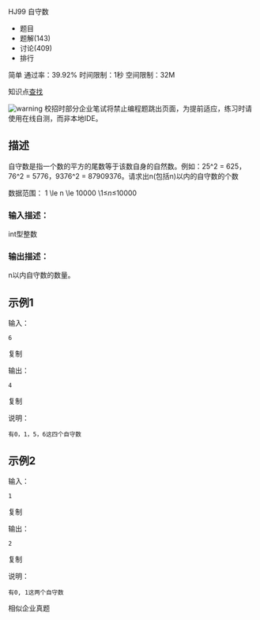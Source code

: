 HJ99 自守数







- 题目
- 题解(143)
- 讨论(409)
- 排行

简单 通过率：39.92% 时间限制：1秒 空间限制：32M

知识点[查找](https://www.nowcoder.com/exam/oj/ta?page=2&tpId=37&type=37?tag=589)

![warning](https://static.nowcoder.com/fe/file/images/web/ta/warning.png) 校招时部分企业笔试将禁止编程题跳出页面，为提前适应，练习时请使用在线自测，而非本地IDE。

## 描述

自守数是指一个数的平方的尾数等于该数自身的自然数。例如：25^2 = 625，76^2 = 5776，9376^2 = 87909376。请求出n(包括n)以内的自守数的个数

数据范围： 1 \le n \le 10000 \1≤*n*≤10000 





### 输入描述：

int型整数

### 输出描述：

n以内自守数的数量。

## 示例1

输入：

```
6
```

复制

输出：

```
4
```

复制

说明：

```
有0，1，5，6这四个自守数      
```

## 示例2

输入：

```
1
```

复制

输出：

```
2
```

复制

说明：

```
有0, 1这两个自守数     
```

相似企业真题